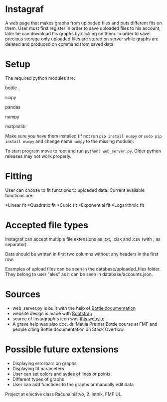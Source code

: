 # Instagraf
A web page that makes graphs from uploaded files and puts different fits on them.
User must first register in order to save uploaded files to his account, later he can download his graphs by clicking on them. 
In order to save precious storage only uploaded files are stored on server while graphs are deleted and produced on command from saved data.

# Setup

The required python modules are:

bottle

scipy

pandas

numpy

matplotlib

Make sure you have them installed (if not run `pip install numpy` or `sudo pip install numpy` and change name `numpy` to the missing module).

To start program move to root and run `python3 web_server.py`.
Older python releases may not work properly.

# Fitting 

User can choose to fit functions to uploaded data. Current available functions are:

*Linear fit
*Quadratic fit
*Cubic fit
*Exponential fit
*Logarithmic fit

# Accepted file types

Instagraf can accept multiple file extensions as .txt, .xlsx and .csv (with ; as separator). 

Data should be written in first two columns without any headers in the first row.

Examples of upload files can be seen in the database/uploaded_files folder. They belong to user "ales" as it can be seen in database/accounts.json.


# Sources
* web_server.py is built with the help of [Bottle documentation](https://bottlepy.org/docs/dev/)
* website design is made with [Bootstrap](https://getbootstrap.com/)
* source of Instagraph's icon was [this website](https://www.obfuscata.com/how-to-make-a-line-graph-7899.html) 
* A grave help was also doc. dr. Matija Pretnar Bottle course at FMF and people citing Bottle documentation on Stack Overflow.

# Possible future extensions
* Displaying errorbars on graphs
* Displaying fit parameters
* User can set colors and sytles of lines or points
* Different types of graphs
* User can add functions to the graphs or manually edit data


Project at elective class Računalništvo, 2. letnik, FMF UL.
